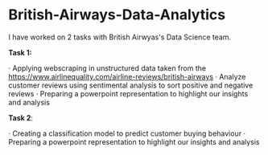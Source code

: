 # British-Airways-Data-Analytics

I have worked on 2 tasks with British Airwyas's Data Science team.

**Task 1:**

· Applying webscraping in unstructured data taken from the https://www.airlinequality.com/airline-reviews/british-airways
· Analyze customer reviews using sentimental analysis to sort positive and negative reviews
· Preparing a powerpoint representation to highlight our insights and analysis

**Task 2**:

· Creating a classification model to predict customer buying behaviour
· Preparing a powerpoint representation to highlight our insights and analysis
